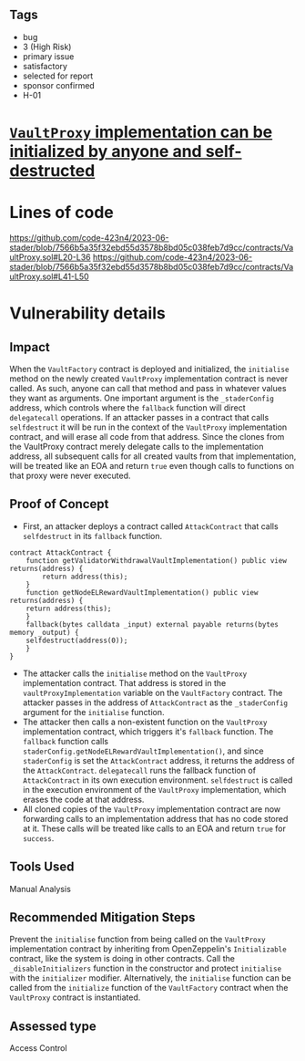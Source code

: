 ## Tags

- bug
- 3 (High Risk)
- primary issue
- satisfactory
- selected for report
- sponsor confirmed
- H-01

# [`VaultProxy` implementation can be initialized by anyone and self-destructed](https://github.com/code-423n4/2023-06-stader-findings/issues/418) 

# Lines of code

https://github.com/code-423n4/2023-06-stader/blob/7566b5a35f32ebd55d3578b8bd05c038feb7d9cc/contracts/VaultProxy.sol#L20-L36
https://github.com/code-423n4/2023-06-stader/blob/7566b5a35f32ebd55d3578b8bd05c038feb7d9cc/contracts/VaultProxy.sol#L41-L50


# Vulnerability details

## Impact
When the `VaultFactory` contract is deployed and initialized, the `initialise` method on the newly created `VaultProxy` implementation contract is never called. As such, anyone can call that method and pass in whatever values they want as arguments. One important argument is the `_staderConfig` address, which controls where the `fallback` function will direct `delegatecall` operations. If an attacker passes in a contract that calls `selfdestruct` it will be run in the context of the `VaultProxy` implementation contract, and will erase all code from that address. Since the clones from the VaultProxy contract merely delegate calls to the implementation address, all subsequent calls for all created vaults from that implementation, will be treated like an EOA and return `true` even though calls to functions on that proxy were never executed.

## Proof of Concept
- First, an attacker deploys a contract called `AttackContract` that calls `selfdestruct` in its `fallback` function.
```
contract AttackContract {
    function getValidatorWithdrawalVaultImplementation() public view returns(address) {
        return address(this);
    }
    function getNodeELRewardVaultImplementation() public view returns(address) {
	return address(this);
    }
    fallback(bytes calldata _input) external payable returns(bytes memory _output) {
	selfdestruct(address(0));
    }
}
```
- The attacker calls the `initialise` method on the `VaultProxy` implementation contract. That address is stored in the `vaultProxyImplementation` variable on the `VaultFactory` contract. The attacker passes in the address of `AttackContract` as the `_staderConfig` argument for the `initialise` function.
- The attacker then calls a non-existent function on the `VaultProxy` implementation contract, which triggers it's `fallback` function. The `fallback` function calls `staderConfig.getNodeELRewardVaultImplementation()`, and since `staderConfig` is set the `AttackContract` address, it returns the address of the `AttackContract`. `delegatecall` runs the fallback function of `AttackContract` in its own execution environment. `selfdestruct` is called in the execution environment of the `VaultProxy` implementation, which erases the code at that address.
- All cloned copies of the `VaultProxy` implementation contract are now forwarding calls to an implementation address that has no code stored at it. These calls will be treated like calls to an EOA and return `true` for `success`.

## Tools Used
Manual Analysis

## Recommended Mitigation Steps
Prevent the `initialise` function from being called on the `VaultProxy` implementation contract by inheriting from OpenZeppelin's `Initializable` contract, like the system is doing in other contracts. Call the `_disableInitializers` function in the constructor and protect `initialise` with the `initializer` modifier. Alternatively, the `initialise` function can be called from the `initialize` function of the `VaultFactory` contract when the `VaultProxy` contract is instantiated.


## Assessed type

Access Control